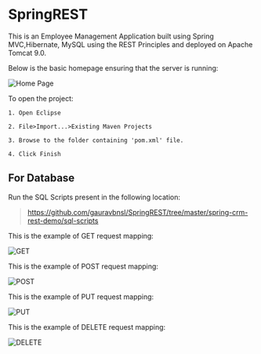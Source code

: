 # SpringREST

This is an Employee Management Application built using Spring MVC,Hibernate, MySQL using the REST Principles and deployed on Apache Tomcat 9.0.

Below is the basic homepage ensuring that the server is running:

![Home Page](https://github.com/gauravbnsl/SpringREST/blob/master/spring-crm-rest-demo/screenshots/Screenshot%20(32).png)

To open the project:

`1. Open Eclipse`

`2. File>Import...>Existing Maven Projects`

`3. Browse to the folder containing 'pom.xml' file.`

`4. Click Finish`

## For Database

Run the SQL Scripts present in the following location:

> https://github.com/gauravbnsl/SpringREST/tree/master/spring-crm-rest-demo/sql-scripts

This is the example of GET request mapping:

![GET](https://github.com/gauravbnsl/SpringREST/blob/master/spring-crm-rest-demo/screenshots/Screenshot%20(28).png)

This is the example of POST request mapping:

![POST](https://github.com/gauravbnsl/SpringREST/blob/master/spring-crm-rest-demo/screenshots/Screenshot%20(29).png)

This is the example of PUT request mapping:

![PUT](https://github.com/gauravbnsl/SpringREST/blob/master/spring-crm-rest-demo/screenshots/Screenshot%20(30).png)

This is the example of DELETE request mapping:

![DELETE](https://github.com/gauravbnsl/SpringREST/blob/master/spring-crm-rest-demo/screenshots/Screenshot%20(31).png)
